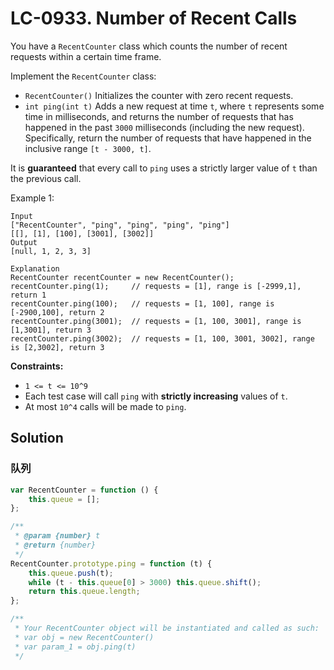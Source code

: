 # LC-0933. Number of Recent Calls

You have a `RecentCounter` class which counts the number of recent requests within a certain time frame.

Implement the `RecentCounter` class:

-   `RecentCounter()` Initializes the counter with zero recent requests.
-   `int ping(int t)` Adds a new request at time `t`, where `t` represents some time in milliseconds, and returns the number of requests that has happened in the past `3000` milliseconds (including the new request). Specifically, return the number of requests that have happened in the inclusive range `[t - 3000, t]`.

It is **guaranteed** that every call to `ping` uses a strictly larger value of `t` than the previous call.

Example 1:

```
Input
["RecentCounter", "ping", "ping", "ping", "ping"]
[[], [1], [100], [3001], [3002]]
Output
[null, 1, 2, 3, 3]

Explanation
RecentCounter recentCounter = new RecentCounter();
recentCounter.ping(1);     // requests = [1], range is [-2999,1], return 1
recentCounter.ping(100);   // requests = [1, 100], range is [-2900,100], return 2
recentCounter.ping(3001);  // requests = [1, 100, 3001], range is [1,3001], return 3
recentCounter.ping(3002);  // requests = [1, 100, 3001, 3002], range is [2,3002], return 3
```

**Constraints:**

-   `1 <= t <= 10^9`
-   Each test case will call `ping` with **strictly increasing** values of `t`.
-   At most `10^4` calls will be made to `ping`.

## Solution

### 队列

```javascript
var RecentCounter = function () {
    this.queue = [];
};

/**
 * @param {number} t
 * @return {number}
 */
RecentCounter.prototype.ping = function (t) {
    this.queue.push(t);
    while (t - this.queue[0] > 3000) this.queue.shift();
    return this.queue.length;
};

/**
 * Your RecentCounter object will be instantiated and called as such:
 * var obj = new RecentCounter()
 * var param_1 = obj.ping(t)
 */
```
